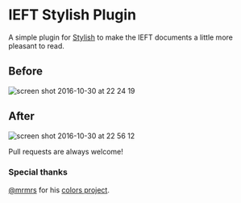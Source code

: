 # IEFT Stylish Plugin

A simple plugin for [Stylish](https://chrome.google.com/webstore/detail/stylish/fjnbnpbmkenffdnngjfgmeleoegfcffe) to make the IEFT documents a little more pleasant to read.

## Before
![screen shot 2016-10-30 at 22 24 19](https://cloud.githubusercontent.com/assets/564113/19842467/c0be64e6-9eef-11e6-9a9b-20846f0a8672.png)

## After
![screen shot 2016-10-30 at 22 56 12](https://cloud.githubusercontent.com/assets/564113/19842935/18b97aa6-9ef4-11e6-8b9b-30894571a946.png)

Pull requests are always welcome!

### Special thanks
[@mrmrs](https://github.com/mrmrs) for his [colors project](https://github.com/mrmrs/colors).
